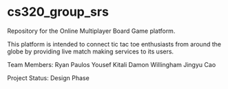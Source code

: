 # cs320_group_srs

Repository for the Online Multiplayer Board Game platform.

This platform is intended to connect tic tac toe enthusiasts from around the globe by providing live match making services to its users.

Team Members:
Ryan Paulos
Yousef Kitali
Damon Willingham
Jingyu Cao


Project Status: Design Phase